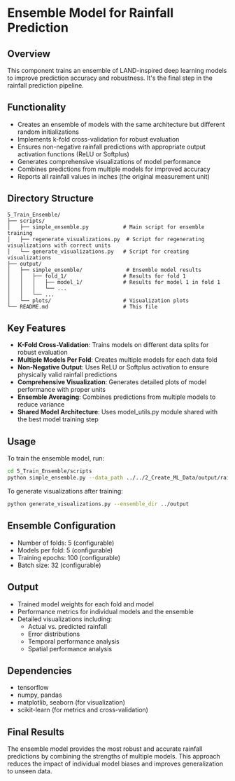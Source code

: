 # Ensemble Model for Rainfall Prediction

## Overview
This component trains an ensemble of LAND-inspired deep learning models to improve prediction accuracy and robustness. It's the final step in the rainfall prediction pipeline.

## Functionality
- Creates an ensemble of models with the same architecture but different random initializations
- Implements k-fold cross-validation for robust evaluation
- Ensures non-negative rainfall predictions with appropriate output activation functions (ReLU or Softplus)
- Generates comprehensive visualizations of model performance
- Combines predictions from multiple models for improved accuracy
- Reports all rainfall values in inches (the original measurement unit)

## Directory Structure
```
5_Train_Ensemble/
├── scripts/
│   ├── simple_ensemble.py           # Main script for ensemble training
│   ├── regenerate_visualizations.py  # Script for regenerating visualizations with correct units
│   └── generate_visualizations.py   # Script for creating visualizations
├── output/
│   ├── simple_ensemble/              # Ensemble model results
│   │   ├── fold_1/                  # Results for fold 1
│   │   │   ├── model_1/             # Results for model 1 in fold 1
│   │   │   └── ...
│   │   └── ...
│   └── plots/                       # Visualization plots
└── README.md                        # This file
```

## Key Features
- **K-Fold Cross-Validation**: Trains models on different data splits for robust evaluation
- **Multiple Models Per Fold**: Creates multiple models for each data fold
- **Non-Negative Output**: Uses ReLU or Softplus activation to ensure physically valid rainfall predictions
- **Comprehensive Visualization**: Generates detailed plots of model performance with proper units
- **Ensemble Averaging**: Combines predictions from multiple models to reduce variance
- **Shared Model Architecture**: Uses model_utils.py module shared with the best model training step

## Usage
To train the ensemble model, run:
```bash
cd 5_Train_Ensemble/scripts
python simple_ensemble.py --data_path ../../2_Create_ML_Data/output/rainfall_prediction_data.h5 --hyperparams_path ../../3_Hyperparameter_Tuning/output/land_model_extended_tuner/best_hyperparameters.py --output_dir ../output
```

To generate visualizations after training:
```bash
python generate_visualizations.py --ensemble_dir ../output
```

## Ensemble Configuration
- Number of folds: 5 (configurable)
- Models per fold: 5 (configurable)
- Training epochs: 100 (configurable)
- Batch size: 32 (configurable)

## Output
- Trained model weights for each fold and model
- Performance metrics for individual models and the ensemble
- Detailed visualizations including:
  - Actual vs. predicted rainfall
  - Error distributions
  - Temporal performance analysis
  - Spatial performance analysis

## Dependencies
- tensorflow
- numpy, pandas
- matplotlib, seaborn (for visualization)
- scikit-learn (for metrics and cross-validation)

## Final Results
The ensemble model provides the most robust and accurate rainfall predictions by combining the strengths of multiple models. This approach reduces the impact of individual model biases and improves generalization to unseen data.
